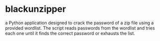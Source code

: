 # blackunzipper
a Python application designed to crack the password of a zip file using a provided wordlist. The script reads passwords from the wordlist and tries each one until it finds the correct password or exhausts the list.
